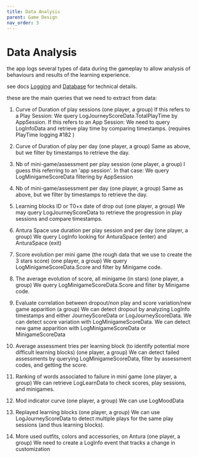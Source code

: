 ```yaml
---
title: Data Analysis
parent: Game Design
nav_order: 3
---
```

# Data Analysis

the app logs several types of data during the gameplay to allow analysis of behaviours and results of the learning experience.

see docs [Logging](../language-modules/Logging.md) and [Database](../language-modules/Database.md) for technical details.

these are the main queries that we need to extract from data:

1. Curve of Duration of play sessions (one player, a group)
If this refers to a Play Session: We query LogJourneyScoreData.TotalPlayTime by AppSession.
If this refers to an App Session: We need to query LogInfoData and retrieve play time by comparing timestamps.
(requires PlayTime logging #182 )

1. Curve of Duration of play per day (one player, a group)
Same as above, but we filter by timestamps to retrieve the day.

1. Nb of mini-game/assessment per play session (one player, a group)
I guess this referring to an 'app session'.
In that case: We query LogMinigameScoreData filtering by AppSession

1. Nb of mini-game/assessment per day (one player, a group)
Same as above, but we filter by timestamps to retrieve the day.

1. Learning blocks ID or T0+x date of drop out (one player, a group)
We may query LogJourneyScoreData to retrieve the progression in play sessions and compare timestamps.

1. Antura Space use duration per play session and per day (one player, a group)
We query LogInfo looking for AnturaSpace (enter) and AnturaSpace (exit)

1. Score evolution per mini game (the rough data that we use to create the 3 stars score) (one player, a group)
We query LogMinigameScoreData.Score and filter by Minigame code.

1. The average evolution of score, all minigame (in stars) (one player, a group)
We query LogMinigameScoreData.Score and filter by Minigame code.

1. Evaluate correlation between dropout/non play and score variation/new game apparition (a group)
We can detect dropout by analyzing LogInfo timestamps and either JourneyScoreData or LogJourneyScoreData.
We can detect score variation with LogMinigameScoreData.
We can detect new game apparition with LogMinigameScoreData or MinigameScoreData

1.  Average assessment tries per learning block (to identify potential more difficult learning blocks) (one player, a group)
We can detect failed assessments by querying LogMinigameScoreData, filter by assessment codes, and getting the score.

1.  Ranking of words associated to failure in mini game (one player, a group)
We can retrieve LogLearnData to check scores, play sessions, and minigames.

1.  Mod indicator curve (one player, a group)
We can use LogMoodData

1.  Replayed learning blocks (one player, a group)
We can use LogJourneyScoreData to detect multiple plays for the same play sessions (and thus learning blocks).

1.  More used outfits, colors and accessories, on Antura (one player, a group)
We need to create a LogInfo event that tracks a change in customization